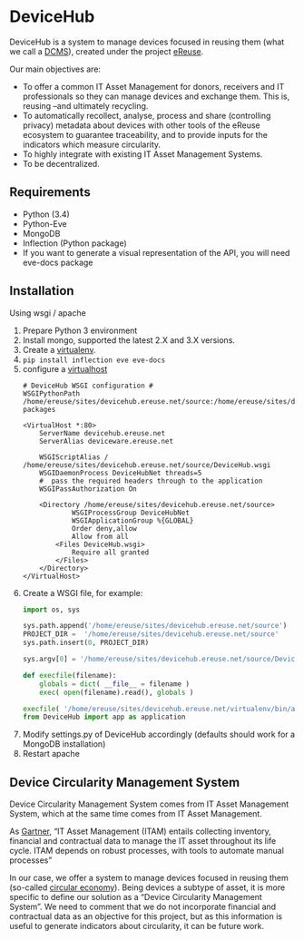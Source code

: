 # DeviceHub

DeviceHub is a system to manage devices focused in reusing them (what we call a [DCMS](#device-circularity-management-system)),
created under the project [eReuse](https://www.ereuse.org).

Our main objectives are:

* To offer a common IT Asset Management for donors, receivers and IT professionals so they can manage devices and exchange them.
This is, reusing –and ultimately recycling.
* To automatically recollect, analyse, process and share (controlling privacy) metadata about devices with other tools of the
eReuse ecosystem to guarantee traceability, and to provide inputs for the indicators which measure circularity.
* To highly integrate with existing IT Asset Management Systems.
* To be decentralized.

## Requirements
* Python (3.4)
* Python-Eve
* MongoDB
* Inflection (Python package)
* If you want to generate a visual representation of the API, you will need eve-docs package


## Installation
Using wsgi / apache

1.  Prepare Python 3 environment
1.  Install mongo, supported the latest 2.X and 3.X versions.
2.  Create a [virtualenv](http://docs.python-guide.org/en/latest/dev/virtualenvs/).
3.  ``pip install inflection eve eve-docs``
4.  configure a [virtualhost](http://ubuntuforums.org/showthread.php?t=794248#post_4958995)
    ```
    # DeviceHub WSGI configuration #
    WSGIPythonPath /home/ereuse/sites/devicehub.ereuse.net/source:/home/ereuse/sites/devicehub.ereuse.net/virtualenv/lib/python3.4/site-packages

    <VirtualHost *:80>
        ServerName devicehub.ereuse.net
        ServerAlias deviceware.ereuse.net

        WSGIScriptAlias / /home/ereuse/sites/devicehub.ereuse.net/source/DeviceHub.wsgi
        WSGIDaemonProcess DeviceHubNet threads=5
        #  pass the required headers through to the application
        WSGIPassAuthorization On

        <Directory /home/ereuse/sites/devicehub.ereuse.net/source>
                WSGIProcessGroup DeviceHubNet
                WSGIApplicationGroup %{GLOBAL}
                Order deny,allow
                Allow from all
            <Files DeviceHub.wsgi>
                Require all granted
            </Files>
        </Directory>
    </VirtualHost>
    ```
5.  Create a WSGI file, for example:
    ```python
    import os, sys

    sys.path.append('/home/ereuse/sites/devicehub.ereuse.net/source')
    PROJECT_DIR =  '/home/ereuse/sites/devicehub.ereuse.net/source'
    sys.path.insert(0, PROJECT_DIR)

    sys.argv[0] = '/home/ereuse/sites/devicehub.ereuse.net/source/DeviceHub.py'

    def execfile(filename):
        globals = dict( __file__ = filename )
        exec( open(filename).read(), globals )

    execfile( '/home/ereuse/sites/devicehub.ereuse.net/virtualenv/bin/activate_this.py')
    from DeviceHub import app as application
    ```
6.  Modify settings.py of DeviceHub accordingly (defaults should work for a MongoDB installation)
7.  Restart apache


## Device Circularity Management System
Device Circularity Management System comes from IT Asset Management System, which at the same time comes from IT Asset Management.

As [Gartner](http://www.gartner.com/it-glossary/it-asset-management-itam), “IT Asset Management (ITAM) entails
collecting inventory, financial and contractual data to manage the IT asset throughout its life cycle.
ITAM depends on robust processes, with tools to automate manual processes”

In our case, we offer a system to manage devices focused in reusing them (so-called [circular economy](http://www.ellenmacarthurfoundation.org/circular-economy)).
Being devices a subtype of asset, it is more specific to define our solution as a “Device Circularity Management System”.
We need to comment that we do not incorporate financial and contractual data as an objective for this project,
but as this information is useful to generate indicators about circularity, it can be future work.
